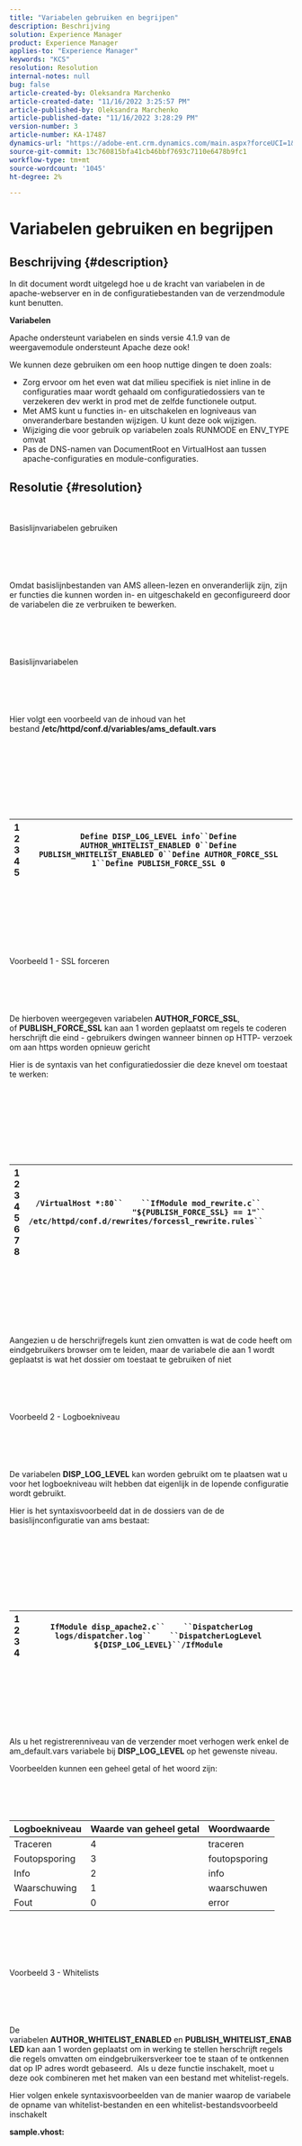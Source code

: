 ```yaml
---
title: "Variabelen gebruiken en begrijpen"
description: Beschrijving
solution: Experience Manager
product: Experience Manager
applies-to: "Experience Manager"
keywords: "KCS"
resolution: Resolution
internal-notes: null
bug: false
article-created-by: Oleksandra Marchenko
article-created-date: "11/16/2022 3:25:57 PM"
article-published-by: Oleksandra Marchenko
article-published-date: "11/16/2022 3:28:29 PM"
version-number: 3
article-number: KA-17487
dynamics-url: "https://adobe-ent.crm.dynamics.com/main.aspx?forceUCI=1&pagetype=entityrecord&etn=knowledgearticle&id=cf0670f3-c265-ed11-9561-6045bd006b25"
source-git-commit: 13c760815bfa41cb46bbf7693c7110e6478b9fc1
workflow-type: tm+mt
source-wordcount: '1045'
ht-degree: 2%

---
```


# Variabelen gebruiken en begrijpen

## Beschrijving {#description}


In dit document wordt uitgelegd hoe u de kracht van variabelen in de apache-webserver en in de configuratiebestanden van de verzendmodule kunt benutten.

<b>Variabelen</b>

Apache ondersteunt variabelen en sinds versie 4.1.9 van de weergavemodule ondersteunt Apache deze ook!

We kunnen deze gebruiken om een hoop nuttige dingen te doen zoals:

- Zorg ervoor om het even wat dat milieu specifiek is niet inline in de configuraties maar wordt gehaald om configuratiedossiers van te verzekeren dev werkt in prod met de zelfde functionele output.
- Met AMS kunt u functies in- en uitschakelen en logniveaus van onveranderbare bestanden wijzigen. U kunt deze ook wijzigen.
- Wijziging die voor gebruik op variabelen zoals RUNMODE en ENV_TYPE omvat
- Pas de DNS-namen van DocumentRoot en VirtualHost aan tussen apache-configuraties en module-configuraties.



## Resolutie {#resolution}

<br><br>Basislijnvariabelen gebruiken<br><br><br><br> <br><br>
Omdat basislijnbestanden van AMS alleen-lezen en onveranderlijk zijn, zijn er functies die kunnen worden in- en uitgeschakeld en geconfigureerd door de variabelen die ze verbruiken te bewerken.
<br><br><br><br> <br><br>Basislijnvariabelen<br><br><br><br> <br><br>
Hier volgt een voorbeeld van de inhoud van het bestand <b>/etc/httpd/conf.d/variables/ams_default.vars</b>
<br><br><br><br><br> <br><br><br><br>

| 1<br>  2<br>  3<br>  4<br>  5 | `Define DISP_LOG_LEVEL info``Define AUTHOR_WHITELIST_ENABLED 0``Define PUBLISH_WHITELIST_ENABLED 0``Define AUTHOR_FORCE_SSL 1``Define PUBLISH_FORCE_SSL 0` |
| --- | --- |

<br><br><br><br><br> <br><br>Voorbeeld 1 - SSL forceren<br><br><br><br> <br><br>
De hierboven weergegeven variabelen <b>AUTHOR_FORCE_SSL</b>, of <b>PUBLISH_FORCE_SSL</b> kan aan 1 worden geplaatst om regels te coderen herschrijft die eind - gebruikers dwingen wanneer binnen op HTTP- verzoek om aan https worden opnieuw gericht

Hier is de syntaxis van het configuratiedossier die deze knevel om toestaat te werken:
<br><br><br><br><br> <br><br><br><br>

| 1<br>  2<br>  3<br>  4<br>  5<br>  6<br>  7<br>  8 | `/VirtualHost *:80``    ``IfModule mod_rewrite.c``        ``ReWriteEngine    on``        ``If "${PUBLISH_FORCE_SSL} == 1"``            ``Include /etc/httpd/conf.d/rewrites/forcessl_rewrite.rules``        ``/If``    ``/IfModule``/VirtualHost` |
| --- | --- |

<br><br><br><br><br> <br><br>
Aangezien u de herschrijfregels kunt zien omvatten is wat de code heeft om eindgebruikers browser om te leiden, maar de variabele die aan 1 wordt geplaatst is wat het dossier om toestaat te gebruiken of niet
<br><br><br><br> <br><br>Voorbeeld 2 - Logboekniveau<br><br><br><br> <br><br>
De variabelen <b>DISP_LOG_LEVEL</b> kan worden gebruikt om te plaatsen wat u voor het logboekniveau wilt hebben dat eigenlijk in de lopende configuratie wordt gebruikt.

Hier is het syntaxisvoorbeeld dat in de dossiers van de de basislijnconfiguratie van ams bestaat:
<br><br><br><br><br> <br><br><br><br>

| 1<br>  2<br>  3<br>  4 | `IfModule disp_apache2.c``    ``DispatcherLog    logs/dispatcher.log``    ``DispatcherLogLevel ${DISP_LOG_LEVEL}``/IfModule` |
| --- | --- |

<br><br><br><br><br> <br><br>
Als u het registrerenniveau van de verzender moet verhogen werk enkel de am_default.vars variabele bij <b>DISP_LOG_LEVEL</b> op het gewenste niveau.

Voorbeelden kunnen een geheel getal of het woord zijn:
<br><br><br><br> <br>

| Logboekniveau | Waarde van geheel getal | Woordwaarde |
| --- | --- | --- |
| Traceren | 4 | traceren |
| Foutopsporing | 3 | foutopsporing |
| Info | 2 | info |
| Waarschuwing | 1 | waarschuwen |
| Fout | 0 | error |

<br><br><br> <br><br>Voorbeeld 3 - Whitelists<br><br><br><br> <br><br>
De variabelen <b>AUTHOR_WHITELIST_ENABLED</b> en <b>PUBLISH_WHITELIST_ENABLED</b> kan aan 1 worden geplaatst om in werking te stellen herschrijft regels die regels omvatten om eindgebruikersverkeer toe te staan of te ontkennen dat op IP adres wordt gebaseerd.  Als u deze functie inschakelt, moet u deze ook combineren met het maken van een bestand met whitelist-regels.

Hier volgen enkele syntaxisvoorbeelden van de manier waarop de variabele de opname van whitelist-bestanden en een whitelist-bestandsvoorbeeld inschakelt

<b>sample.vhost:</b>
<br><br><br><br><br> <br><br><br><br>

| 1<br>  2<br>  3<br>  4<br>  5<br>  6<br>  7 | `VirtualHost *:80``    ``Directory /``        ``If "${AUTHOR_WHITELIST_ENABLED} == 1"``            ``Include /etc/httpd/conf.d/whitelists/*_whitelist.rules``        ``/If``    ``/Directory``/VirtualHost` |
| --- | --- |

<br><br><br><br><br> <br><br>
<b>sample_whitelist.rules</b>:
<br><br><br><br><br> <br><br><br><br>

| 1<br>  2<br>  3 | `RequireAny``  ``Require ip 10.43.0.10/24``/RequireAny` |
| --- | --- |

<br><br><br><br><br> <br><br>
Zoals u het *sample_whitelist.rules* dwingt de IP beperking af maar het knepen van de variabele staat het toe om in te omvatten *sample.vhost*
<br><br><br><br> <br><br>Waar moeten de variabelen worden geplaatst?<br><br><br><br> <br><br>Opstartargumenten webserver<br><br><br><br> <br><br>
AMS plaatst algemene variabelen in de opstartargumenten van het apache-proces in het bestand <b>/etc/sysconfig/httpd</b>

Dit bestand bevat vooraf gedefinieerde variabelen, zoals hieronder wordt weergegeven:
<br><br><br><br><br> <br><br><br><br>

| 1<br>  2<br>  3<br>  4<br>  5<br>  6<br>  7<br>  8 | `AUTHOR_IP="10.43.0.59"``AUTHOR_PORT="4502"``AUTHOR_DOCROOT='/mnt/var/www/author'``PUBLISH_IP="10.43.0.20"``PUBLISH_PORT="4503"``PUBLISH_DOCROOT='/mnt/var/www/html'``ENV_TYPE='dev'``RUNMODE='dev'` |
| --- | --- |

<br><br><br><br><br> <br><br>
Dit zijn niet iets u kunt veranderen maar aan hefboomwerking in uw configuratiedossiers goed

Opmerking:

Omdat dit bestand alleen wordt opgenomen wanneer de service wordt gestart.  U moet de service opnieuw starten om de wijzigingen op te halen.  Betekenis een herladen is niet genoeg maar een nieuw begin in plaats daarvan is nodig


<br><br><br><br> <br><br>Variabelebestanden (.vars)<br><br><br><br> <br><br>
De variabelen van de douane die door uw code worden verstrekt zouden in moeten leven *.vars* bestanden in de map <b>/etc/httpd/conf.d/variables/</b>

Deze bestanden kunnen aangepaste variabelen bevatten die u wilt en enkele syntaxisvoorbeelden zijn te vinden in de volgende voorbeeldbestanden

<b>/etc/httpd/conf.d/variables/weretail_domains_dev.vars</b>:
<br><br><br><br><br> <br><br><br><br>

| 1<br>  2 | `Define WERETAIL_DOMAIN dev.weretail.com``Define WERETAIL_ALT_DOMAIN dev.weretail.net` |
| --- | --- |

<br><br><br><br><br> <br><br>
<b>/etc/httpd/conf.d/variables/weretail_domains_stage.vars:</b>
<br><br><br><br><br> <br><br><br><br>

| 1<br>  2 | `Define WERETAIL_DOMAIN stage.weretail.com``Define WERETAIL_ALT_DOMAIN stage.weretail.net` |
| --- | --- |

<br><br><br><br><br> <br><br>
<b>/etc/httpd/conf.d/variables/weretail_domains_prod.vars</b>:
<br><br><br><br><br> <br><br><br><br>

| 1<br>  2 | `Define WERETAIL_DOMAIN www.weretail.com``Define WERETAIL_ALT_DOMAIN www..weretail.net` |
| --- | --- |

<br><br><br><br><br> <br><br>
Als u uw eigen variabelen maakt, geeft u deze bestanden een naam op basis van de inhoud en volgt u de naamgevingsstandaarden in de handleiding [hier](https://helpx.adobe.com/experience-manager/kb/ams-dispatcher-manual/explanation-config-files.html#naming-convention).  In het bovenstaande voorbeeld ziet u dat het variabelenbestand de verschillende DNS-vermeldingen bevat als variabelen die in de configuratiebestanden moeten worden gebruikt.
<br><br><br><br> <br><br>Variabelen gebruiken<br><br><br><br> <br><br>
Nu u uw variabelen binnen uw variabelendossiers hebt bepaald zult u willen weten hoe te om hen behoorlijk binnen uw andere configuratiedossiers te gebruiken.

We gebruiken vanaf bovenaf de bestand example.vars om een correct gebruik te illustreren.

We willen alle op de omgeving gebaseerde variabelen opnemen die we maken. <b>/etc/httpd/conf.d/000_load_env_vars.conf</b>
<br><br><br><br><br> <br><br><br><br>

| 1<br>  2 | `Include /etc/httpd/conf.d/variables/*_${ENV_TYPE}.vars``Include /etc/httpd/conf.d/variables/*_${RUNMODE}.vars` |
| --- | --- |

<br><br><br><br><br> <br><br>
We weten dat wanneer de httpd-service wordt opgestart, deze de variabelen ophaalt die AMS in <b>/etc/sysconfig/httpd</b> en heeft de variabele set van <b>ENV_TYPE</b> en <b>RUNMODE</b>

Wanneer dit algemene .conf-bestand wordt opgehaald, wordt het vroeg opgehaald, omdat de volgorde waarin de bestanden in conf.d worden opgenomen gelijk is aan de alfabetische numerieke laadvolgorde, betekent dit dat gemiddeld 000 in de bestandsnaam wordt geladen voordat de andere bestanden in de map worden geladen.

De instructie include gebruikt ook een variabele in de bestandsnaam.  Dit kan veranderen welk dossier het eigenlijk zal laden gebaseerd op welke waarde in de variabelen ENV_TYPE en RUNMODE is.

Als de *ENV_TYPE* waarde is <b>dev</b> het bestand dat wordt gebruikt, is:

<b>/etc/httpd/conf.d/variables/weretail_domains_dev.vars</b>

Als de *ENV_TYPE* waarde is <b>stadium</b> het bestand dat wordt gebruikt, is:

<b>/etc/httpd/conf.d/variables/weretail_domains_stage.vars</b>

Als de RUNMODE-waarde <b>voorvertoning</b> het bestand dat wordt gebruikt, is:

<b>/etc/httpd/conf.d/variables/weretail_domains_preview.vars</b>

Als dat bestand wordt opgenomen, kunnen we de variabelenamen gebruiken die in dat bestand zijn opgeslagen.

In onze <b>/etc/httpd/conf.d/available_vhosts/weretail.vhost</b> kunnen wij de normale syntaxis ruilen die slechts voor dev werkte:
<br><br><br><br><br> <br><br><br><br>

| 1<br>  2<br>  3 | `VirtualHost *:80``    ``ServerName    dev.weretail.com``    ``ServerAlias    dev.weretail.net` |
| --- | --- |

<br><br><br><br><br> <br><br>
Met een nieuwere syntaxis die de kracht van variabelen gebruikt om te werken voor ontwikkelen, werkgebied en staaf:
<br><br><br><br><br> <br><br><br><br>

| 1<br>  2<br>  3 | `VirtualHost *:80``    ``ServerName    ${WERETAIL_DOMAIN}``    ``ServerAlias    ${WERETAIL_ALT_DOMAIN}` |
| --- | --- |

<br><br><br><br><br> <br><br>
In onze <b>/etc/httpd/conf.dispatcher.d/vhosts/weretail_vhosts.any</b> kunnen wij de normale syntaxis ruilen die slechts voor dev werkte:
<br><br><br><br><br> <br><br><br><br>

| 1<br>  2 | `"dev.weretail.com"``"dev.weretail.net"` |
| --- | --- |

<br><br><br><br><br> <br><br>
De nieuwere syntaxis die de kracht van variabelen gebruikt om te werken voor ontwikkelen, werkgebied en staaf:
<br><br><br><br><br> <br><br><br><br>

| 1<br>  2 | `"${WERETAIL_DOMAIN}"``"${WERETAIL_ALT_DOMAIN}"` |
| --- | --- |

<br><br><br><br><br> <br><br>
Deze variabelen worden enorm hergebruikt om de instellingen te individualiseren zonder dat er verschillende bestanden per omgeving moeten worden geïmplementeerd.  U kunt uw configuratiebestanden in feite sjablonen met behulp van variabelen en bestanden opnemen op basis van variabelen.
